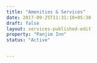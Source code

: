 ```yaml
---
title: "Amenities & Services"
date: 2017-09-25T11:31:18+05:30
draft: false
layout: services-published-edit
property: "Panjim Inn"
status: "Active"


---
```


